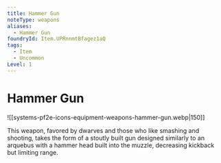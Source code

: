 ```yaml
---
title: Hammer Gun
noteType: weapons
aliases:
  - Hammer Gun
foundryId: Item.UPRnnmtBfagez1aQ
tags:
  - Item
  - Uncommon
Level: 1
---
```


# Hammer Gun
![[systems-pf2e-icons-equipment-weapons-hammer-gun.webp|150]]

This weapon, favored by dwarves and those who like smashing and shooting, takes the form of a stoutly built gun designed similarly to an arquebus with a hammer head built into the muzzle, decreasing kickback but limiting range.
